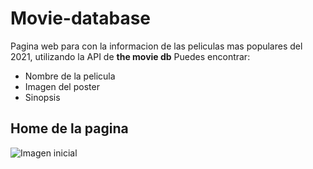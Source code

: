 # Movie-database

Pagina web para con la informacion de las peliculas mas populares del 2021, utilizando la API de **the movie db**
Puedes encontrar:
* Nombre de la pelicula
* Imagen del poster
* Sinopsis

## Home de la pagina
![Imagen inicial](https://trello.com/1/cards/608044116542f871be8156f2/attachments/611e96e3f07df0258202b37e/download/image.png)
